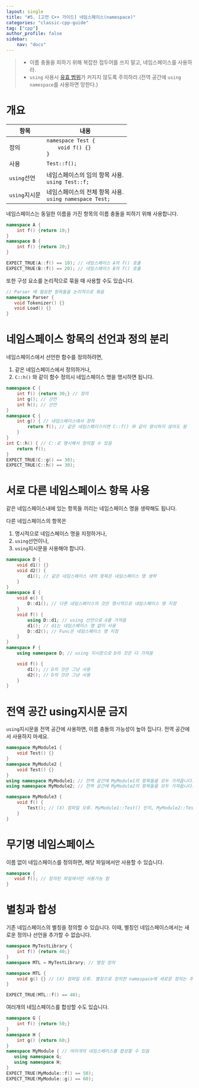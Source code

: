 ```yaml
---
layout: single
title: "#5. [고전 C++ 가이드] 네임스페이스(namespace)"
categories: "classic-cpp-guide"
tag: ["cpp"]
author_profile: false
sidebar: 
    nav: "docs"
---
```


> * 이름 충돌을 피하기 위해 복잡한 접두어를 쓰지 말고, 네임스페이스를 사용하라.
> * `using` 사용시 [유효 범위](https://tango1202.github.io/classic-cpp-guide/classic-cpp-guide-scope/)가 커지지 않도록 주의하라.(전역 공간에 `using namespace`를 사용하면 망한다.)

# 개요

|항목|내용|
|--|--|
|정의|`namespace Test {`<br/>&nbsp; &nbsp; &nbsp; &nbsp;`void f() {}`<br/>`}`|
|사용|`Test::f();`|
|`using`선언|네임스페이스의 임의 항목 사용.<br/>`using Test::f;`|
|`using`지시문|네임스페이스의 전체 항목 사용.<br/>`using namespace Test;`|

네임스페이스는 동일한 이름을 가진 항목의 이름 충돌을 피하기 위해 사용합니다.

```cpp
namespace A {
    int f() {return 10;}
}
namespace B {
    int f() {return 20;}
}

EXPECT_TRUE(A::f() == 10); // 네임스페이스 A의 f() 호출
EXPECT_TRUE(B::f() == 20); // 네임스페이스 B의 f() 호출
```

또한 구성 요소를 논리적으로 묶을 때 사용할 수도 있습니다.

```cpp
// Parser 에 필요한 항목들을 논리적으로 묶음
namespace Parser {
   void Tokenizer() {}
   void Load() {}
}
```

# 네임스페이스 항목의 선언과 정의 분리

네임스페이스에서 선언한 함수를 정의하려면, 

1. 같은 네임스페이스에서 정의하거나,
2. `C::h()` 와 같이 함수 정의시 네임스페이스 명을 명시하면 됩니다. 

```cpp
namespace C {
    int f() {return 30;} // 정의
    int g(); // 선언
    int h(); // 선언
}
namespace C {
    int g() { // 네임스페이스에서 정의
        return f(); // 같은 네임스페이스이면 C::f() 와 같이 명시하지 않아도 됨
    }
}
int C::h() { // C::로 명시해서 정의할 수 있음
    return f(); 
}
EXPECT_TRUE(C::g() == 30); 
EXPECT_TRUE(C::h() == 30);
```

# 서로 다른 네임스페이스 항목 사용

같은 네임스페이스내에 있는 항목들 끼리는 네임스페이스 명을 생략해도 됩니다.

다른 네임스페이스의 항목은 

1. 명시적으로 네임스페이스 명을 지정하거나, 
2. `using`선언이나, 
3. `using`지시문을 사용해야 합니다.

```cpp
namespace D {
    void d1() {}
    void d2() {
        d1(); // 같은 네임스페이스 내의 항목은 네임스페이스 명 생략
    }
}
namespace E {
    void e() {
        D::d1(); // 다른 네임스페이스의 것은 명시적으로 네임스페이스 명 지정 
    }
    void f() {
        using D::d1; // using 선언으로 d를 가져옴
        d1(); // d1는 네임스페이스 명 없이 사용
        D::d2(); // Func은 네임스페이스 명 지정
    }
}
namespace F {
    using namespace D; // using 지시문으로 D의 것은 다 가져옴

    void f() {
        d1(); // D의 것은 그냥 사용
        d2(); // D의 것은 그냥 사용
    }
}
```

# 전역 공간 using지시문 금지

`using`지시문을 전역 공간에 사용하면, 이름 충돌의 가능성이 높아 집니다. 전역 공간에서 사용하지 마세요.

```cpp
namespace MyModule1 {
    void Test() {}
}
namespace MyModule2 {
    void Test() {} 
}
using namespace MyModule1; // 전역 공간에 MyModule1의 항목들을 모두 가져옵니다.
using namespace MyModule2; // 전역 공간에 MyModule2의 항목들을 모두 가져옵니다.

namespace MyModule3 {
    void f() {
        Test(); // (X) 컴파일 오류. MyModule1::Test() 인지, MyModule2::Test() 인지 모릅니다.
    } 
}
```

# 무기명 네임스페이스

이름 없이 네임스페이스를 정의하면, 해당 파일에서만 사용할 수 있습니다.

```cpp
namespace {
   void f(); // 정의된 파일에서만 사용가능 함
}
```

# 별칭과 합성

기존 네임스페이스의 별칭을 정의할 수 있습니다. 이때, 별칭인 네임스페이스에서는 새로운 정의나 선언을 추가할 수 없습니다.

```cpp
namespace MyTestLibrary {
    int f() {return 40;}
}
namespace MTL = MyTestLibrary; // 별칭 정의

namespace MTL { 
    void g() {} // (X) 컴파일 오류. 별칭으로 정의한 namespace에 새로운 정의는 추가할 수 없다.
}

EXPECT_TRUE(MTL::f() == 40);
```

여러개의 네임스페이스를 합성할 수도 있습니다.

```cpp
namespace G {
    int f() {return 50;}
}
namespace H {
    int g() {return 60;}
}
namespace MyModule { // 여러개의 네임스페이스를 합성할 수 있음
   using namespace G;
   using namespace H;
}
EXPECT_TRUE(MyModule::f() == 50);
EXPECT_TRUE(MyModule::g() == 60);
```
